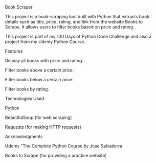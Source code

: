 Book Scraper

This project is a book-scraping tool built with Python that extracts book details such as title, price, rating, and link from the website Books to Scrape. It allows users to filter books based on price and rating.

This project is part of my 100 Days of Python Code Challenge and also a project from my Udemy Python Course.

Features

Display all books with price and rating.

Filter books above a certain price.

Filter books below a certain price.

Filter books by rating.

Technologies Used

Python

BeautifulSoup (for web scraping)

Requests (for making HTTP requests)

Acknowledgments

Udemy "The Complete Python Course by Jose Salvatierra'

Books to Scrape (for providing a practice website)